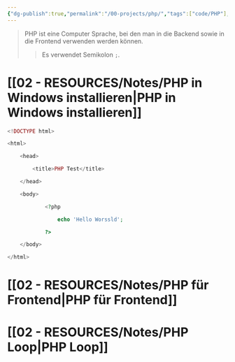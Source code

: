 ```yaml
---
{"dg-publish":true,"permalink":"/00-projects/php/","tags":["code/PHP"],"updated":"2024-09-05T16:24:46.808+02:00"}
---
```


>PHP ist eine Computer Sprache, bei den man in die Backend sowie in die Frontend verwenden werden können.
>>Es verwendet Semikolon `;`.

# [[02 - RESOURCES/Notes/PHP in Windows installieren\|PHP in Windows installieren]]

```PHP
<!DOCTYPE html>

<html>

    <head>

        <title>PHP Test</title>

    </head>

    <body>

            <?php

                echo 'Hello Worssld';

            ?>

    </body>

</html>
```

# [[02 - RESOURCES/Notes/PHP für Frontend\|PHP für Frontend]]

# [[02 - RESOURCES/Notes/PHP Loop\|PHP Loop]]